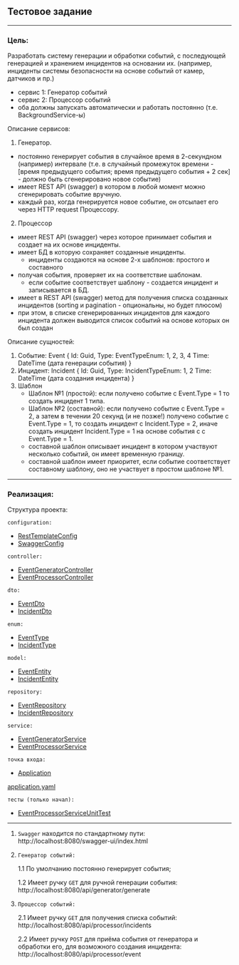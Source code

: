 ## Тестовое задание

---

### Цель:
Разработать систему генерации и обработки событий, с последующей генерацией и хранением инцидентов на основании их. 
(например, инциденты системы безопасности на основе событий от камер, датчиков и пр.)

* сервис 1: Генератор событий
* сервис 2: Процессор событий
* оба должны запускать автоматически и работать постоянно (т.е. BackgroundService-ы)

Описание сервисов:

1. Генератор.
- постоянно генерирует события в случайное время в 2-секундном (например) интервале 
(т.е. в случайный промежуток времени - [время предыдущего события; время предыдущего события + 2 сек] - 
должно быть сгенерировано новое событие)
- имеет REST API (swagger) в котором в любой момент можно сгенерировать событие вручную.
- каждый раз, когда генерируется новое событие, он отсылает его через HTTP request Процессору.

2. Процессор
- имеет REST API (swagger) через которое принимает события и создает на их основе инциденты.
- имеет БД в которую сохраняет созданные инциденты.
  - инциденты создаются на основе 2-х шаблонов: простого и составного
- получая события, проверяет их на соответствие шаблонам.
  - если событие соответствует шаблону - создается инцидент и записывается в БД.
- имеет в REST API (swagger) метод для получения списка созданных инцидентов (sorting и pagination - опциональны, но будет плюсом)
- при этом, в списке сгенерированных инцидентов для каждого инцидента должен выводится список событий на основе которых он был создан

Описание сущностей:
1. Событие:
     Event { Id: Guid, Type: EventTypeEnum: 1, 2, 3, 4 Time: DateTime (дата генерации события) }
2. Инцидент:
     Incident { Id: Guid, Type: IncidentTypeEnum: 1, 2 Time: DateTime (дата создания инцидента) }
3. Шаблон
   * Шаблон №1 (простой): если получено событие с Event.Type = 1 то создать инцидент 1 типа.
   * Шаблон №2 (составной): если получено событие с Event.Type = 2, а затем в течении 20 секунд (и не позже!) 
получено событие с Event.Type = 1, то создать инцидент с Incident.Type = 2, иначе создать инцидент Incident.Type = 1 
на основе события с с Event.Type = 1.
   * составной шаблон описывает инцидент в котором участвуют несколько событий, он имеет временную границу.
   * составной шаблон имеет приоритет, если событие соответствует составному шаблону, оно не участвует в простом шаблоне №1.

---
### Реализация:

Структура проекта:

`configuration:`
* [RestTemplateConfig](https://github.com/MikhailAkulov/eventGeneratorProcessor/blob/main/eventGeneratorProcessor/src/main/java/ru/spring_boot_testTask/eventGeneratorProcessor/configuration/RestTemplateConfig.java)
* [SwaggerConfig](https://github.com/MikhailAkulov/eventGeneratorProcessor/blob/main/eventGeneratorProcessor/src/main/java/ru/spring_boot_testTask/eventGeneratorProcessor/configuration/SwaggerConfig.java)

`controller:`
* [EventGeneratorController](https://github.com/MikhailAkulov/eventGeneratorProcessor/blob/main/eventGeneratorProcessor/src/main/java/ru/spring_boot_testTask/eventGeneratorProcessor/controller/EventGeneratorController.java)
* [EventProcessorController](https://github.com/MikhailAkulov/eventGeneratorProcessor/blob/main/eventGeneratorProcessor/src/main/java/ru/spring_boot_testTask/eventGeneratorProcessor/controller/EventProcessorController.java)

`dto:`
* [EventDto](https://github.com/MikhailAkulov/eventGeneratorProcessor/blob/main/eventGeneratorProcessor/src/main/java/ru/spring_boot_testTask/eventGeneratorProcessor/dto/EventDto.java)
* [IncidentDto](https://github.com/MikhailAkulov/eventGeneratorProcessor/blob/main/eventGeneratorProcessor/src/main/java/ru/spring_boot_testTask/eventGeneratorProcessor/dto/IncidentDto.java)

`enum:`
* [EventType](https://github.com/MikhailAkulov/eventGeneratorProcessor/blob/main/eventGeneratorProcessor/src/main/java/ru/spring_boot_testTask/eventGeneratorProcessor/enums/EventType.java)
* [IncidentType](https://github.com/MikhailAkulov/eventGeneratorProcessor/blob/main/eventGeneratorProcessor/src/main/java/ru/spring_boot_testTask/eventGeneratorProcessor/enums/IncidentType.java)

`model:`
* [EventEntity](https://github.com/MikhailAkulov/eventGeneratorProcessor/blob/main/eventGeneratorProcessor/src/main/java/ru/spring_boot_testTask/eventGeneratorProcessor/model/EventEntity.java)
* [IncidentEntity](https://github.com/MikhailAkulov/eventGeneratorProcessor/blob/main/eventGeneratorProcessor/src/main/java/ru/spring_boot_testTask/eventGeneratorProcessor/model/IncidentEntity.java)

`repository:`
* [EventRepository](https://github.com/MikhailAkulov/eventGeneratorProcessor/blob/main/eventGeneratorProcessor/src/main/java/ru/spring_boot_testTask/eventGeneratorProcessor/repository/EventRepository.java)
* [IncidentRepository](https://github.com/MikhailAkulov/eventGeneratorProcessor/blob/main/eventGeneratorProcessor/src/main/java/ru/spring_boot_testTask/eventGeneratorProcessor/repository/IncidentRepository.java)

`service:`
* [EventGeneratorService](https://github.com/MikhailAkulov/eventGeneratorProcessor/blob/main/eventGeneratorProcessor/src/main/java/ru/spring_boot_testTask/eventGeneratorProcessor/service/EventGeneratorService.java)
* [EventProcessorService](https://github.com/MikhailAkulov/eventGeneratorProcessor/blob/main/eventGeneratorProcessor/src/main/java/ru/spring_boot_testTask/eventGeneratorProcessor/service/EventProcessorService.java)

`точка входа:`
* [Application](https://github.com/MikhailAkulov/eventGeneratorProcessor/blob/main/eventGeneratorProcessor/src/main/java/ru/spring_boot_testTask/eventGeneratorProcessor/Application.java)

[application.yaml](https://github.com/MikhailAkulov/eventGeneratorProcessor/blob/main/eventGeneratorProcessor/src/main/resources/application.yaml)

`тесты (только начал):`
* [EventProcessorServiceUnitTest](https://github.com/MikhailAkulov/eventGeneratorProcessor/blob/main/eventGeneratorProcessor/src/test/java/ru/spring_boot_testTask/eventGeneratorProcessor/service/EventProcessorServiceUnitTest.java)

---

1. `Swagger` находится по стандартному пути: http://localhost:8080/swagger-ui/index.html

2. `Генератор событий:`

    1.1 По умолчанию постоянно генерирует события;

    1.2 Имеет ручку `GET` для ручной генерации события: http://localhost:8080/api/generator/generate

3. `Процессор событий:`

    2.1 Имеет ручку `GET` для получения списка событий: http://localhost:8080/api/processor/incidents

    2.2 Имеет ручку `POST` для приёма события от генератора и обработки его, для возможного создания инцидента: http://localhost:8080/api/processor/event
